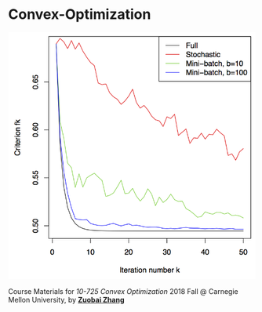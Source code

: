 # Convex-Optimization

![stochastic](README.asset/stochastic.png)

Course Materials for *10-725 Convex Optimization* 2018 Fall @ Carnegie Mellon University, by [**Zuobai Zhang**](<https://oxer11.github.io/>)